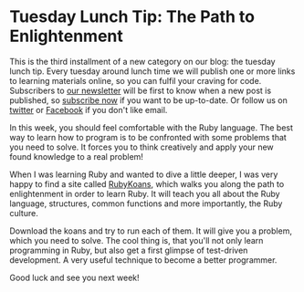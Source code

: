 # Tuesday Lunch Tip: The Path to Enlightenment

This is the third installment of a new category on our blog: the tuesday lunch tip. Every tuesday around lunch time we will publish one or more links to learning materials online, so you can fulfil your craving for code. Subscribers to [our newsletter][6] will be first to know when a new post is published, so [subscribe now][6] if you want to be up-to-date. Or follow us on [twitter][7] or [Facebook][8] if you don't like email.

In this week, you should feel comfortable with the Ruby language. The best way to learn how to program is to be confronted with some problems that you need to solve. It forces you to think creatively and apply your new found knowledge to a real problem!

When I was learning Ruby and wanted to dive a little deeper, I was very happy to find a site called [RubyKoans][1], which walks you along the path to enlightenment in order to learn Ruby. It will teach you all about the Ruby language, structures, common functions and more importantly, the Ruby culture.

Download the koans and try to run each of them. It will give you a problem, which you need to solve. The cool thing is, that you'll not only learn programming in Ruby, but also get a first glimpse of test-driven development. A very useful technique to become a better programmer.

Good luck and see you next week!

[1]: http://rubykoans.com/
[6]: http://developmentbootcamp.us9.list-manage.com/subscribe?u=f107d6a3948661d72e4628ba1&id=aff9cced90
[7]: https://twitter.com/devbootcamps
[8]: https://www.facebook.com/developmentbootcamp
